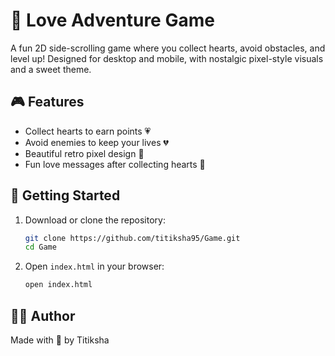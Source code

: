 # 💖 Love Adventure Game

A fun 2D side-scrolling game where you collect hearts, avoid obstacles, and level up! Designed for desktop and mobile, with nostalgic pixel-style visuals and a sweet theme.

## 🎮 Features

- Collect hearts to earn points 💗  
- Avoid enemies to keep your lives 💔  
- Beautiful retro pixel design 🎨  
- Fun love messages after collecting hearts 💌


## 🚀 Getting Started

1. Download or clone the repository:
   ```bash
   git clone https://github.com/titiksha95/Game.git
   cd Game
   ```

2. Open `index.html` in your browser:
   ```bash
   open index.html
   ```

## 🧑‍💻 Author

Made with 💖 by Titiksha  

